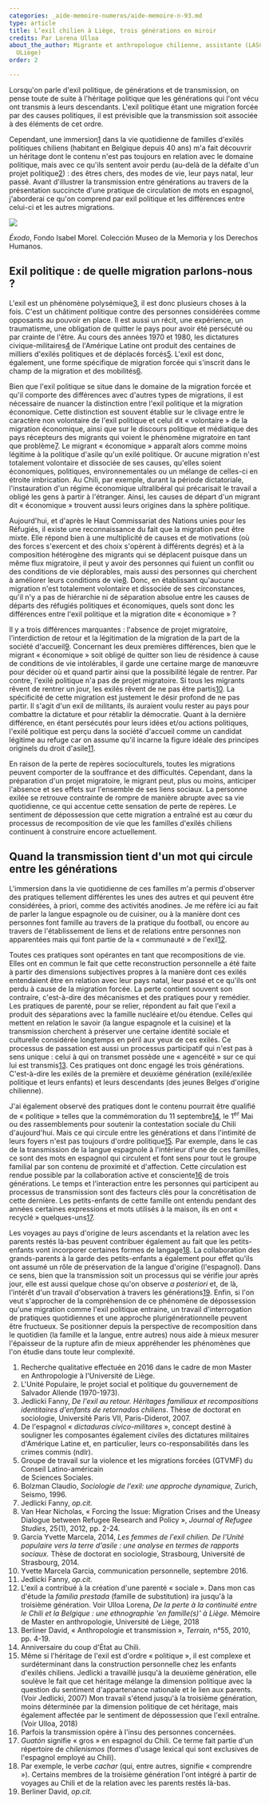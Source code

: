 ```yaml
---
categories: _aide-memoire-numeros/aide-memoire-n-93.md
type: article
title: L’exil chilien à Liège, trois générations en miroir
credits: Par Lorena Ulloa
about_the_author: Migrante et anthropologue chilienne, assistante (LASC, IRSS-FaSS,
  ULiège)
order: 2

---
```

Lorsqu'on parle d'exil politique, de générations et de transmission, on pense toute de suite à l'héritage politique que les générations qui l'ont vécu ont transmis à leurs descendants. L'exil politique étant une migration forcée par des causes politiques, il est prévisible que la transmission soit associée à des éléments de cet ordre.

Cependant, une immersion[1](#footnote-1) dans la vie quotidienne de familles d'exilés politiques chiliens (habitant en Belgique depuis 40 ans) m'a fait découvrir un héritage dont le contenu n'est pas toujours en relation avec le domaine politique, mais avec ce qu'ils sentent avoir perdu (au-delà de la défaite d'un projet politique[2](#footnote-2)) : des êtres chers, des modes de vie, leur pays natal, leur passé. Avant d'illustrer la transmission entre générations au travers de la présentation succincte d'une pratique de circulation de mots en espagnol, j'aborderai ce qu'on comprend par exil politique et les différences entre celui-ci et les autres migrations.

![](https://www.territoires-memoire.be/assets/uploads/aide-memoire-93-illu.jpg)

<span class="img-copyright">_Éxodo_, Fondo Isabel Morel. Colección Museo de la Memoria y los Derechos Humanos.</span>

## Exil politique : de quelle migration parlons-nous ?

L'exil est un phénomène polysémique[3](#footnote-3), il est donc plusieurs choses à la fois. C'est un châtiment politique contre des personnes considérées comme opposants au pouvoir en place. Il est aussi un récit, une expérience, un traumatisme, une obligation de quitter le pays pour avoir été persécuté ou par crainte de l'être. Au cours des années 1970 et 1980, les dictatures civique-militaires[4](#footnote-4) de l'Amérique Latine ont produit des centaines de milliers d'exilés politiques et de déplacés forcés[5](#footnote-5). L'exil est donc, également, une forme spécifique de migration forcée qui s'inscrit dans le champ de la migration et des mobilités[6](#footnote-6).

Bien que l'exil politique se situe dans le domaine de la migration forcée et qu'il comporte des différences avec d'autres types de migrations, il est nécessaire de nuancer la distinction entre l'exil politique et la migration économique. Cette distinction est souvent établie sur le clivage entre le caractère non volontaire de l'exil politique et celui dit « volontaire » de la migration économique, ainsi que sur le discours politique et médiatique des pays récepteurs des migrants qui voient le phénomène migratoire en tant que problème[7](#footnote-7). Le migrant « économique » apparaît alors comme moins légitime à la politique d'asile qu'un exilé politique. Or aucune migration n'est totalement volontaire et dissociée de ses causes, qu'elles soient économiques, politiques, environnementales ou un mélange de celles-ci en étroite imbrication. Au Chili, par exemple, durant la période dictatoriale, l'instauration d'un régime économique ultralibéral qui précarisait le travail a obligé les gens à partir à l'étranger. Ainsi, les causes de départ d'un migrant dit « économique » trouvent aussi leurs origines dans la sphère politique.

Aujourd'hui, et d'après le Haut Commissariat des Nations unies pour les Réfugiés, il existe une reconnaissance du fait que la migration peut être mixte. Elle répond bien à une multiplicité de causes et de motivations (où des forces s'exercent et des choix s'opèrent à différents degrés) et à la composition hétérogène des migrants qui se déplacent puisque dans un même flux migratoire, il peut y avoir des personnes qui fuient un conflit ou des conditions de vie déplorables, mais aussi des personnes qui cherchent à améliorer leurs conditions de vie[8](#footnote-8). Donc, en établissant qu'aucune migration n'est totalement volontaire et dissociée de ses circonstances, qu'il n'y a pas de hiérarchie ni de séparation absolue entre les causes de départs des réfugiés politiques et économiques, quels sont donc les différences entre l'exil politique et la migration dite « économique » ?

Il y a trois différences marquantes : l'absence de projet migratoire, l'interdiction de retour et la légitimation de la migration de la part de la société d'accueil[9](#footnote-9). Concernant les deux premières différences, bien que le migrant « économique » soit obligé de quitter son lieu de résidence à cause de conditions de vie intolérables, il garde une certaine marge de manœuvre pour décider où et quand partir ainsi que la possibilité légale de rentrer. Par contre, l'exilé politique n'a pas de projet migratoire. Si tous les migrants rêvent de rentrer un jour, les exilés rêvent de ne pas être partis[10](#footnote-10). La spécificité de cette migration est justement le désir profond de ne pas partir. Il s'agit d'un exil de militants, ils auraient voulu rester au pays pour combattre la dictature et pour rétablir la démocratie. Quant à la dernière différence, en étant persécutés pour leurs idées et/ou actions politiques, l'exilé politique est perçu dans la société d'accueil comme un candidat légitime au refuge car on assume qu'il incarne la figure idéale des principes originels du droit d'asile[11](#footnote-11).

En raison de la perte de repères socioculturels, toutes les migrations peuvent comporter de la souffrance et des difficultés. Cependant, dans la préparation d'un projet migratoire, le migrant peut, plus ou moins, anticiper l'absence et ses effets sur l'ensemble de ses liens sociaux. La personne exilée se retrouve contrainte de rompre de manière abrupte avec sa vie quotidienne, ce qui accentue cette sensation de perte de repères. Le sentiment de dépossession que cette migration a entraîné est au cœur du processus de recomposition de vie que les familles d'exilés chiliens continuent à construire encore actuellement.

## Quand la transmission tient d'un mot qui circule entre les générations

L'immersion dans la vie quotidienne de ces familles m'a permis d'observer des pratiques tellement différentes les unes des autres et qui peuvent être considérées, à priori, comme des activités anodines. Je me réfère ici au fait de parler la langue espagnole ou de cuisiner, ou à la manière dont ces personnes font famille au travers de la pratique du football, ou encore au travers de l'établissement de liens et de relations entre personnes non apparentées mais qui font partie de la « communauté » de l'exil[12](#footnote-12).

Toutes ces pratiques sont opérantes en tant que recompositions de vie. Elles ont en commun le fait que cette reconstruction personnelle a été faite à partir des dimensions subjectives propres à la manière dont ces exilés entendaient être en relation avec leur pays natal, leur passé et ce qu'ils ont perdu à cause de la migration forcée. La perte contient souvent son contraire, c'est-à-dire des mécanismes et des pratiques pour y remédier. Les pratiques de parenté, pour se relier, répondent au fait que l'exil a produit des séparations avec la famille nucléaire et/ou étendue. Celles qui mettent en relation le savoir (la langue espagnole et la cuisine) et la transmission cherchent à préserver une certaine identité sociale et culturelle considérée longtemps en péril aux yeux de ces exilés. Ce processus de passation est aussi un processus participatif qui n'est pas à sens unique : celui à qui on transmet possède une « agencéité » sur ce qui lui est transmis[13](#footnote-13). Ces pratiques ont donc engagé les trois générations. C'est-à-dire les exilés de la première et deuxième génération (exilé/exilée politique et leurs enfants) et leurs descendants (des jeunes Belges d'origine chilienne).

J'ai également observé des pratiques dont le contenu pourrait être qualifié de « politique » telles que la commémoration du 11 septembre[14](#footnote-14), le 1<sup>er</sup> Mai ou des rassemblements pour soutenir la contestation sociale du Chili d'aujourd'hui. Mais ce qui circule entre les générations et dans l'intimité de leurs foyers n'est pas toujours d'ordre politique[15](#footnote-15). Par exemple, dans le cas de la transmission de la langue espagnole à l'intérieur d'une de ces familles, ce sont des mots en espagnol qui circulent et font sens pour tout le groupe familial par son contenu de proximité et d'affection. Cette circulation est rendue possible par la collaboration active et consciente[16](#footnote-16) de trois générations. Le temps et l'interaction entre les personnes qui participent au processus de transmission sont des facteurs clés pour la concrétisation de cette dernière. Les petits-enfants de cette famille ont entendu pendant des années certaines expressions et mots utilisés à la maison, ils en ont « recyclé » quelques-uns[17](#footnote-17).

Les voyages au pays d'origine de leurs ascendants et la relation avec les parents restés là-bas peuvent contribuer également au fait que les petits-enfants vont incorporer certaines formes de langage[18](#footnote-18). La collaboration des grands-parents à la garde des petits-enfants a également pour effet qu'ils ont assumé un rôle de préservation de la langue d'origine (l'espagnol). Dans ce sens, bien que la transmission soit un processus qui se vérifie jour après jour, elle est aussi quelque chose qu'on observe _a posteriori_ et, de là, l'intérêt d'un travail d'observation à travers les générations[19](#footnote-19). Enfin, si l'on veut s'approcher de la compréhension de ce phénomène de dépossession qu'une migration comme l'exil politique entraine, un travail d'interrogation de pratiques quotidiennes et une approche plurigénérationnelle peuvent être fructueux. Se positionner depuis la perspective de recomposition dans le quotidien (la famille et la langue, entre autres) nous aide à mieux mesurer l'épaisseur de la rupture afin de mieux appréhender les phénomènes que l'on étudie dans toute leur complexité.

 1. Recherche qualitative effectuée en 2016 dans le cadre de mon Master en Anthropologie à l'Université de Liège.
 2. L'Unité Populaire, le projet social et politique du gouvernement de Salvador Allende (1970-1973).
 3. Jedlicki Fanny, _De l'exil au retour. Héritages familiaux et recompositions_ _identitaires d'enfants de retornados chiliens_. Thèse de doctorat en sociologie, Université Paris VII, Paris-Diderot, 2007.
 4. De l'espagnol « _dictaduras cívico-militares_ », concept destiné à souligner les composantes également civiles des dictatures militaires d'Amérique Latine et, en particulier, leurs co-responsabilités dans les crimes commis (ndlr).
 5. Groupe de travail sur la violence et les migrations forcées (GTVMF) du Conseil Latino-américain  
    de Sciences Sociales.
 6. Bolzman Claudio, _Sociologie de l'exil: une approche dynamique,_ Zurich, Seismo, 1996.
 7. Jedlicki Fanny, _op.cit._
 8. Van Hear Nicholas, « Forcing the Issue: Migration Crises and the Uneasy Dialogue between Refugee Research and Policy », _Journal of Refugee Studies_, 25(1), 2012, pp. 2-24.
 9. García Yvette Marcela, 2014, _Les femmes de l'exil chilien. De l'Unité populaire vers la_ _terre d'asile : une analyse en termes de rapports sociaux._ Thèse de doctorat en sociologie, Strasbourg, Université de Strasbourg, 2014.
10. Yvette Marcela Garcia, communication personnelle, septembre 2016.
11. Jedlicki Fanny, _op.cit._
12. L'exil a contribué à la création d'une parenté « sociale ». Dans mon cas d'étude la _familia prestada_ (famille de substitution) ira jusqu'à la troisième génération. Voir Ulloa Lorena, _De la perte à la continuité entre le Chili et la Belgique : une_ _ethnographie 'en famille(s)' à Liège._ Mémoire de Master en anthropologie, Université de Liège, 2018
13. Berliner David, « Anthropologie et transmission », _Terrain,_ n°55, 2010, pp. 4-19.
14. Anniversaire du coup d'État au Chili.
15. Même si l'héritage de l'exil est d'ordre « politique », il est complexe et surdéterminant dans la construction personnelle chez les enfants d'exilés chiliens. Jedlicki a travaillé jusqu'à la deuxième génération, elle soulève le fait que cet héritage mélange la dimension politique avec la question du sentiment d'appartenance nationale et le lien aux parents. (Voir Jedlicki, 2007) Mon travail s'étend jusqu'à la troisième génération, moins déterminée par la dimension politique de cet héritage, mais également affectée par le sentiment de dépossession que l'exil entraîne. (Voir Ulloa, 2018)
16. Parfois la transmission opère à l'insu des personnes concernées.
17. _Guatón_ signifie « gros » en espagnol du Chili. Ce terme fait partie d'un répertoire de _chilenismos_ (formes d'usage lexical qui sont exclusives de l'espagnol employé au Chili).
18. Par exemple, le verbe _cachar_ (qui, entre autres, signifie « comprendre »). Certains membres de la troisième génération l'ont intégré à partir de voyages au Chili et de la relation avec les parents restés là-bas.
19. Berliner David, _op.cit._